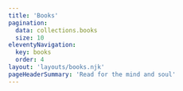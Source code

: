 ```yaml
---
title: 'Books'
pagination:
  data: collections.books
  size: 10
eleventyNavigation:
  key: books
  order: 4
layout: 'layouts/books.njk'
pageHeaderSummary: 'Read for the mind and soul'
---
```

